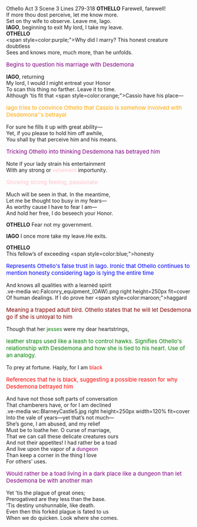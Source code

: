 Othello Act 3 Scene 3 Lines 279-318
**OTHELLO**  Farewell, farewell!</br>
If more thou dost perceive, let me know more.</br>
Set on thy wife to observe. Leave me, Iago.</br>
**IAGO**, beginning to exit  My lord, I take my leave.</br>
**OTHELLO**</br>
<span style=color:purple;">Why did I marry?</span> This honest creature doubtless</br>
Sees and knows more, much more, than he unfolds.</br>
<p style="color:purple; font-size:15px">Begins to question his marriage with Desdemona</p>

**IAGO**, returning</br>
My lord, I would I might entreat your Honor</br>
To scan this thing no farther. Leave it to time.</br>
Although ’tis fit that <span style=color:orange;">Cassio</span> have his place—</br>
<p style="color:orange; font-size:15px">Iago tries to convince Othello that Cassio is somehow involved with Desdemona''s betrayal</p>
For sure he fills it up with great ability—</br>
Yet, if you please to hold him off awhile,</br>
You shall by that perceive him and his means.</br>
<p style="color:purple; font-size:15px">Tricking Othello into thinking Desdemona has betrayed him</p>
Note if your lady strain his entertainment</br>
With any strong or <span style=color:pink;">vehement</span>  importunity.</br>
<p style="color:pink; font-size:15px">Showing strong feeling, passionate</p>
Much will be seen in that. In the meantime,</br>
Let me be thought too busy in my fears—</br>
As worthy cause I have to fear I am—</br>
And hold her free, I do beseech your Honor.</br>


**OTHELLO**  Fear not my government.</br>

**IAGO**  I once more take my leave.He exits.</br>


**OTHELLO**</br>
This fellow’s of exceeding <span style=color:blue;">honesty</span></br>
    <p style="color:blue; font-size:15px">Represents Othello's false trust in Iago. Ironic that Othello continues to mention honesty considering Iago is lying the entire time</p>
And knows all qualities with a learnèd spirit</br>
.ve-media wc:Falconry_equipment_(OAW).png right height=250px fit=cover
Of human dealings. If I do prove her <span style=color:maroon;">haggard</span></br>
<p style="color:maroon; font-size:15px">Meaning a trapped adult bird. Othello states that he will let Desdemona go if she is unloyal to him</p>
Though that her <span style=color:green;">jesses</span> were my dear heartstrings,</br>
<p style="color:green; font-size:15px">leather straps used like a leash to control hawks. Signifies Othello's relationship with Desdemona and how she is tied to his heart. Use of an analogy.</p>
 To prey at fortune. Haply, for I am <span style=color:red;">black</span></br> <p style="color:red; font-size:15px">References that he is black, suggesting a possible reason for why Desdemona betrayed him</p> 
    And have not those soft parts of conversation</br>
That chamberers have, or for I am declined</br>
.ve-media wc:BlarneyCastle5.jpg right height=250px width=120% fit=cover
Into the vale of years—yet that’s not much—</br>
She’s gone, I am abused, and my relief</br>
Must be to loathe her. O curse of marriage,</br>
That we can call these delicate creatures ours</br>
And not their appetites! I had rather be a toad</br>
And live upon the vapor of a <span style=color:purple;">dungeon</span></br>
Than keep a corner in the thing I love</br>
For others’ uses. <p style="color:purple; font-size:15px">Would rather be a toad living in a dark place like a dungeon than let Desdemona be with another man</p> 
Yet ’tis the plague of great ones;</br>
Prerogatived are they less than the base.</br>
’Tis destiny unshunnable, like death.</br>
Even then this forkèd plague is fated to us</br>
When we do quicken. Look where she comes.</br>

